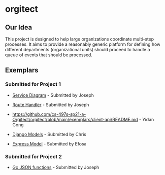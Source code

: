 # orgitect

## Our Idea

This project is designed to help large organizations coordinate multi-step processes. It aims to provide a reasonably generic platform for defining how different departments (organizational units) should proceed to handle a queue of events that should be processed.

## Exemplars

### Submitted for Project 1

* [Service Diagram](exemplars/service-diagram/README.md) - Submitted by Joseph

* [Route Handler](exemplars/axios-async-route-handlers/README.md) - Submitted by Joseph

* https://github.com/cs-497s-sp21-a-Orgitect/orgitect/blob/main/exemplars/client-api/README.md - Yidan Gong

* [Django Models](exemplars/django-models/README-MODELS.md) - Submitted by Chris

* [Express Model](exemplars/express%20exemplar/README.md) - Submitted by Efosa

### Submitted for Project 2

* [Go JSON functions](exemplars/go-json-http/README.md) - Submitted by Joseph